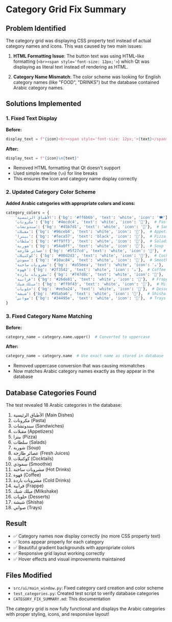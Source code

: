 # Category Grid Fix Summary

## Problem Identified
The category grid was displaying CSS property text instead of actual category names and icons. This was caused by two main issues:

1. **HTML Formatting Issue**: The button text was using HTML-like formatting (`<br><span style='font-size: 12px;'>`) which Qt was displaying as literal text instead of rendering as HTML.

2. **Category Name Mismatch**: The color scheme was looking for English category names (like "FOOD", "DRINKS") but the database contained Arabic category names.

## Solutions Implemented

### 1. Fixed Text Display
**Before:**
```python
display_text = f"{icon}<br><span style='font-size: 12px;'>{text}</span>"
```

**After:**
```python
display_text = f"{icon}\n{text}"
```

- Removed HTML formatting that Qt doesn't support
- Used simple newline (`\n`) for line breaks
- This ensures the icon and category name display correctly

### 2. Updated Category Color Scheme
**Added Arabic categories with appropriate colors and icons:**

```python
category_colors = {
    'الأطباق الرئيسية': {'bg': '#ff6b6b', 'text': 'white', 'icon': '🍽️'},  # Main Dishes
    'مكرونات': {'bg': '#4ecdc4', 'text': 'white', 'icon': '🍝'},  # Pasta
    'سندوتشات': {'bg': '#45b7d1', 'text': 'white', 'icon': '🥪'},  # Sandwiches
    'مقبلات': {'bg': '#96ceb4', 'text': 'white', 'icon': '🥗'},  # Appetizers
    'بيتزا': {'bg': '#feca57', 'text': 'black', 'icon': '🍕'},  # Pizza
    'سلطات': {'bg': '#ff9ff3', 'text': 'white', 'icon': '🥗'},  # Salads
    'شوربة': {'bg': '#54a0ff', 'text': 'white', 'icon': '🍲'},  # Soup
    'عصائر طازجة': {'bg': '#5f27cd', 'text': 'white', 'icon': '🥤'},  # Fresh Juices
    'كوكتيلات': {'bg': '#00d2d3', 'text': 'white', 'icon': '🍹'},  # Cocktails
    'سموذي': {'bg': '#10ac84', 'text': 'white', 'icon': '🥤'},  # Smoothie
    'مشروبات ساخنة': {'bg': '#a55eea', 'text': 'white', 'icon': '☕'},  # Hot Drinks
    'قهوة': {'bg': '#2f3542', 'text': 'white', 'icon': '☕'},  # Coffee
    'مشروبات باردة': {'bg': '#747d8c', 'text': 'white', 'icon': '🥤'},  # Cold Drinks
    'فرابية': {'bg': '#26de81', 'text': 'white', 'icon': '🥤'},  # Frappe
    'ميلك شيك': {'bg': '#ff9f43', 'text': 'white', 'icon': '🥤'},  # Milkshake
    'حلويات': {'bg': '#ee5a24', 'text': 'white', 'icon': '🍰'},  # Desserts
    'شيشة': {'bg': '#95a5a6', 'text': 'white', 'icon': '🚬'},  # Shisha
    'صواني': {'bg': '#34495e', 'text': 'white', 'icon': '🍱'},  # Trays
}
```

### 3. Fixed Category Name Matching
**Before:**
```python
category_name = category.name.upper()  # Converted to uppercase
```

**After:**
```python
category_name = category.name  # Use exact name as stored in database
```

- Removed uppercase conversion that was causing mismatches
- Now matches Arabic category names exactly as they appear in the database

## Database Categories Found
The test revealed 18 Arabic categories in the database:
1. الأطباق الرئيسية (Main Dishes)
2. مكرونات (Pasta)
3. سندوتشات (Sandwiches)
4. مقبلات (Appetizers)
5. بيتزا (Pizza)
6. سلطات (Salads)
7. شوربة (Soup)
8. عصائر طازجة (Fresh Juices)
9. كوكتيلات (Cocktails)
10. سموذي (Smoothie)
11. مشروبات ساخنة (Hot Drinks)
12. قهوة (Coffee)
13. مشروبات باردة (Cold Drinks)
14. فرابية (Frappe)
15. ميلك شيك (Milkshake)
16. حلويات (Desserts)
17. شيشة (Shisha)
18. صواني (Trays)

## Result
- ✅ Category names now display correctly (no more CSS property text)
- ✅ Icons appear properly for each category
- ✅ Beautiful gradient backgrounds with appropriate colors
- ✅ Responsive grid layout working correctly
- ✅ Hover effects and visual improvements maintained

## Files Modified
- `src/ui/main_window.py`: Fixed category card creation and color scheme
- `test_categories.py`: Created test script to verify database categories
- `CATEGORY_FIX_SUMMARY.md`: This documentation

The category grid is now fully functional and displays the Arabic categories with proper styling, icons, and responsive layout! 